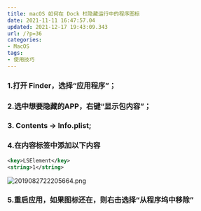 ```yaml
---
title: macOS 如何在 Dock 栏隐藏运行中的程序图标
date: 2021-11-11 16:47:57.04
updated: 2021-12-17 19:43:09.343
url: /?p=36
categories: 
- MacOS
tags: 
- 使用技巧
---
```


### 1.打开 Finder，选择“应用程序”；
### 2.选中想要隐藏的APP，右键“显示包内容”；
### 3. Contents -&gt; Info.plist;
### 4.在内容标签中添加以下内容
```xml
<key>LSElement</key>
<string>1</string>
```
![2019082722205664.png](https://img-cdn.reidosann.top///2019082722205664-c63d2dda111f4382bee6c471005058ef_1639741285769.png) 
### 5.重启应用，如果图标还在，则右击选择“从程序坞中移除”
                